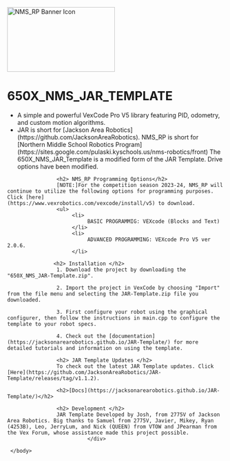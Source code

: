 <html>
     <head>
          <style>
               .div_top{
                           border: 5px outset gray;
                           text-align: center;}
               .div_bottom{
                          border: 5px outset red;
                          background-color: lightblue;
                          text-align: center;}
          </style>
     </head>
     <body>
          <div class="div_head">
               <img 
                    src="NMS_RP - Banner -SVG.svg"
                    alt="NMS_RP Banner Icon"
                    width="250" 
                    height="150">
          </div>
          <div class="div_body">
               <h1>650X_NMS_JAR_TEMPLATE</h1>
               <ul>
                    <li>
                         A simple and powerful VexCode Pro V5 library featuring PID, odometry, and custom motion algorithms.
                    </li>
                    <li>
                         JAR is short for [Jackson Area Robotics](https://github.com/JacksonAreaRobotics). NMS_RP is short for [Northern Middle School Robotics Program]                                   (https://sites.google.com/pulaski.kyschools.us/nms-robotics/front) The 650X_NMS_JAR_Template is a modified form of the JAR Template. Drive options have                           been modified.
                    </li>
               </ul>

                    <h2> NMS_RP Programming Options</h2>
                    [NOTE:]For the competition season 2023-24, NMS_RP will continue to utilize the following options for programming purposes. Click [here]               (https://www.vexrobotics.com/vexcode/install/v5) to download. 
                    <ul>
                         <li>
                              BASIC PROGRAMMIG: VEXcode (Blocks and Text)
                         </li>
                         <li>
                              ADVANCED PROGRAMMING: VEXcode Pro V5 ver 2.0.6. 
                         </li>

                   <h2> Installation </h2>
                    1. Download the project by downloading the "650X_NMS_JAR-Template.zip". 
                    
                    2. Import the project in VexCode by choosing "Import" from the file menu and selecting the JAR-Template.zip file you downloaded.
                    
                    3. First configure your robot using the graphical configurer, then follow the instructions in main.cpp to configure the template to your robot specs.
                    
                    4. Check out the [documentation](https://jacksonarearobotics.github.io/JAR-Template/) for more detailed tutorials and information on using the template.

                    <h2> JAR Template Updates </h2>
                    To check out the latest JAR Template updates. Click [Here](https://github.com/JacksonAreaRobotics/JAR-Template/releases/tag/v1.1.2).

                    <h2>[Docs](https://jacksonarearobotics.github.io/JAR-Template/)</h2>

                    <h2> Development </h2>
                    JAR Template Developed by Josh, from 2775V of Jackson Area Robotics. Big thanks to Samuel from 2775V, Javier, Mikey, Ryan (4253B), Leo, JerryLum, and Nick (QUEEN) from VTOW and JPearman from the Vex Forum, whose assistance made this project possible.
                              </div>
          
     </body>
</html>


     



